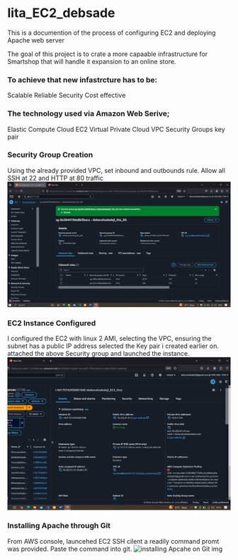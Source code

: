 # lita_EC2_debsade
This is a documention of the process of configuring EC2 and deploying Apache web server

The goal of this project is to crate a more capaable infrastructure for Smartshop that will handle it expansion to an online store.
 
### To achieve that new infastrcture has to be:
Scalable
Reliable
Security
Cost effective
### The technology used via Amazon Web Serive;
   Elastic Compute Cloud EC2
   Virtual Private Cloud VPC
   Security Groups 
   key pair 

   ### Security Group Creation 
  Using the already provided VPC, set inbound and outbounds rule.
  Allow all SSH at 22 and HTTP at 80 traffic
  ![SG image](/secutity_groups.png)

  ### EC2 Instance Configured 
  I configured the EC2 with linux 2 AMI,
  selecting the VPC, ensuring the subnet has a public IP address 
  selected the Key pair i created earlier on.
  attached the above Security group and launched the instance.
  ![EC2 Instance successfully initialized img](/EC2_instance.png)


  ### Installing Apache through Git
  From AWS console, launcehed EC2 SSH cilent 
  a readily command promt was provided.
  Paste the command into git.
 ![installing Apcahe on Git img](/installig_apache.png)
  
  
